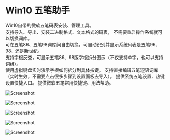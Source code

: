 # Win10 五笔助手
Win10自带的微软五笔码表安装、管理工具。  
支持导入、导出、安装二进制格式、文本格式的码表， 不需要重启操作系统就可以切换词库。   
可在五笔86、五笔98词库间自由切换，可自动识别并显示系统码表是五笔96、98、还是新世纪。    
支持字根反查，可显示五笔86、98版字根拆分图示（不仅支持单字，也可以支持词组）。  
使用虚拟键盘实时演示字根如何拆分到具体按键。
支持直接编辑五笔短语词库（实时生效，不需要点击很多步骤到设置面板去导入）。
提供系统五笔设置、热键设置快捷入口。
提供微软五笔常用快捷键、用法帮助。


![Screenshot](https://github.com/aardio/wubi-lex/raw/master/screenshots/1.jpg)

![Screenshot](https://github.com/aardio/wubi-lex/raw/master/screenshots/2.jpg)

![Screenshot](https://github.com/aardio/wubi-lex/raw/master/screenshots/3.jpg)

![Screenshot](https://github.com/aardio/wubi-lex/raw/master/screenshots/4.jpg)

![Screenshot](https://github.com/aardio/wubi-lex/raw/master/screenshots/5.jpg)
